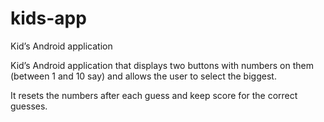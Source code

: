 # kids-app
Kid’s Android application

Kid’s Android application that displays two buttons with numbers on them (between 1 and 10 say) and allows the user to select the biggest. 

It  resets the numbers after each guess and keep score for the correct guesses. 
